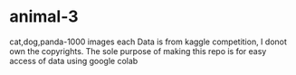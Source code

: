 # animal-3
cat,dog,panda-1000 images each
Data is from kaggle competition, I donot own the copyrights. The sole purpose of making this repo is for easy access of data using google colab
